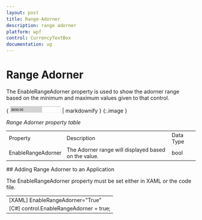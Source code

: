 ```yaml
---
layout: post
title: Range-Adorner
description: range adorner
platform: wpf
control: CurrencyTextBox 
documentation: ug
---
```


# Range Adorner

The EnableRangeAdorner property is used to show the adorner range based on the minimum and maximum values given to that control.



{ ![](Range-Adorner_images/Range-Adorner_img1.png) | markdownify }
{:.image }


_Range Adorner property table_

<table>
<tr>
<td>
Property </td><td>
Description </td><td>
Data Type </td></tr>
<tr>
<td>
EnableRangeAdorner </td><td>
The Adorner range will displayed based on the value.</td><td>
bool </td></tr>
</table>
## Adding Range Adorner to an Application 

The EnableRangeAdorner property must be set either in XAML or the code file.



<table>
<tr>
<td>
[XAML]  EnableRangeAdorner="True"</td></tr>
<tr>
<td>
[C#]   control.EnableRangeAdorner = true;</td></tr>
</table>


